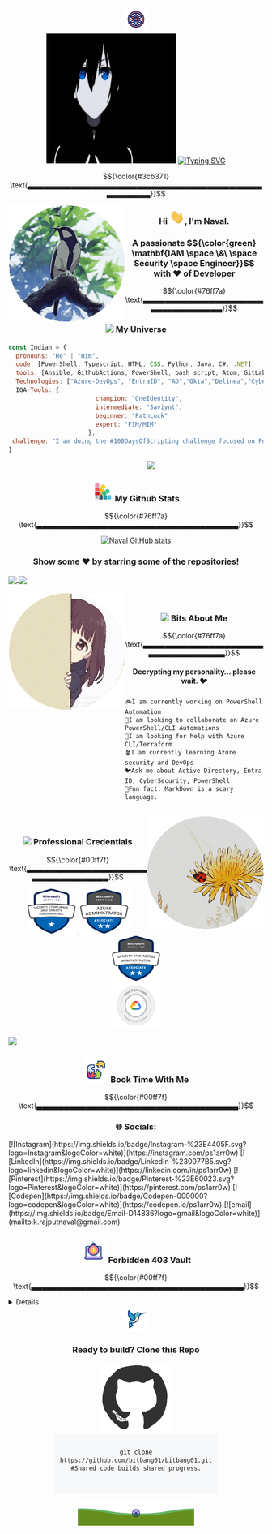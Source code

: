 <div align="center">
<img src="https://github.com/bitbang01/bitbang01/blob/main/resources/DharmaAboveAll.gif" width="50px"><br>
  <img src="https://github.com/bitbang01/bitbang01/blob/main/resources/anime-top.webp" width="256px" height="256px"/>
  <a href="https://git.io/typing-svg">
    <img src="https://readme-typing-svg.herokuapp.com?font=Fira+Code&weight=800&size=18&duration=2500&pause=1000&color=3cb371&center=true&vCenter=true&width=800&height=200&lines=%F0%9F%8D%81+Hello%2C+World!+I%E2%80%99m+Naval+.;%F0%9F%90%8D+Identity+%26+Access+Expert%3A+Automation%2C+Scripting+Team%2C+SOC%2C+Governance.;%F0%9F%9B%A1%EF%B8%8F+Apps+%26+Identity+Security+%7C+MS+Entra+ID+%7C+Delinea+%26+CyberArk+PAM.;%F0%9F%8C%8D+Open-source+Contributor+%7C+%2B20%E2%AD%90+Repos+on+GitHub." alt="Typing SVG" />
  </a>
</div>
<!--hr style="width:50%; border:1px solid #ccc;"-->

$${\color{#3cb371} \text{▃▃▃▃▃▃▃▃▃▃▃▃▃▃▃▃▃▃▃▃▃▃▃▃▃▃▃▃▃▃▃▃▃▃▃▃▃▃▃▃▃▃▃▃▃▃▃▃▃▃▃}}$$

<img align='left' src="https://github.com/bitbang01/bitbang01/blob/main/resources/RainBirds.gif" width="230">
<!--img align='right' src="https://media.giphy.com/media/ieyl9zmCjO4b4t6qoY/giphy.gif" width="230"-->
<div align="center">
<h3> Hi <img src="https://github.com/bitbang01/bitbang01/blob/main/resources/Wave2Mee.gif" width="30px">, I'm Naval. </h3><h3>A passionate $${\color{green} \mathbf{IAM \space \&\ \space Security \space Engineer}}$$ with ❤️ of Developer</h3>
</div>

$${\color{#76ff7a} \text{▃▃▃▃▃▃▃▃▃▃▃▃▃▃▃▃▃▃▃▃▃▃▃▃▃▃▃▃▃▃▃▃▃▃▃}}$$


<div align='center'><h3><img src="https://github.com/bitbang01/bitbang01/blob/main/resources/travelW.gif" width="55"> My Universe</h3></div>  

```javascript
const Indian = {
  pronouns: "He" | "Him",
  code: [PowerShell, Typescript, HTML, CSS, Python, Java, C#, .NET],
  tools: [Ansible, GithubActions, PowerShell, bash_script, Atom, GitLab, Docker],
  Technologies: ["Azure-DevOps", "EntraID", "AD","Okta","Delinea","CyberArk","VDI","MSDefender","Sentinel"],
  IGA-Tools: {
                        champion: "OneIdentity",
                        intermediate: "Saviynt",
                        beginner: "PathLock"
                        expert: "FIM/MIM"
                      },
 challenge: "I am doing the #100DaysOfScripting challenge focused on PowerShell and Automation"
}
```


<img align='right' src="https://github.com/bitbang01/bitbang01/blob/main/resources/RainFish.gif" width="230">
<br>
<div align='center'><h3><img src="https://github.com/bitbang01/bitbang01/blob/main/resources/GitStats.gif" width="40"> My Github Stats</h3></div>

$${\color{#76ff7a} \text{▃▃▃▃▃▃▃▃▃▃▃▃▃▃▃▃▃▃▃▃▃▃▃▃▃▃▃▃▃▃▃▃▃▃▃▃▃}}$$


<!--hide_rank=true&rank_icon=github, percentile or default-->
<div align="center">

[![Naval GitHub stats](https://github-readme-stats.vercel.app/api?username=bitbang01&hide=issues,contribs&show=prs_merged,prs_merged_percentage&show_icons=true&commits_year=2025&theme=radical&rank_icon=github)](https://github.com/bitbang01/github-readme-stats)


<h3>Show some ❤️ by starring some of the repositories!</h3>
</div>

<a href="https://github.com/bitbang01/Script_Powershell" target="_blank">
  <img align="center" src="https://github-readme-stats.vercel.app/api/pin/?username=bitbang01&repo=Script_Powershell&theme=dracula&show_owner=true" />
</a>
<a href="https://github.com/bitbang01/bitbang01" target="_blank">
 <img align="center" src="https://github-readme-stats.vercel.app/api/pin/?username=bitbang01&repo=bitbang01&theme=dracula&show_owner=true" />
</a>

<!--layout=normal & compact & donut & donut-vertical & pie-->

<!--Hiding for using in another section
[![Top Langs](https://github-readme-stats.vercel.app/api/top-langs/?username=bitbang01&hide=HTML&layout=donut-vertical&card_width=300&custom_title=Corporate%20Coeffee%20Code&hide_progress=true)](https://github.com/bitbang01/github-readme-stats)-->

<br>
<br>

<img align='left' src="https://github.com/bitbang01/bitbang01/blob/main/resources/BehindTheFireWall.gif" width="230">
<br>
<div align='center'><h3><img src="https://github.com/bitbang01/bitbang01/blob/main/resources/LotusFlower.gif" width="50"> Bits About Me</h3></div>

$${\color{#76ff7a} \text{▃▃▃▃▃▃▃▃▃▃▃▃▃▃▃▃▃▃▃▃▃▃▃▃▃▃▃▃▃▃▃▃▃▃▃▃}}$$

<h4 align="center">Decrypting my personality… please wait. 🐦</h4>

```text
🚲I am currently working on PowerShell Automation
🫡I am looking to collaborate on Azure PowerShell/CLI Automations
🤗I am looking for help with Azure CLI/Terraform
🪴I am currently learning Azure security and DevOps
🐦Ask me about Active Directory, Entra ID, CyberSecurity, PowerShell
🍬Fun fact: MarkDown is a scary language.
```
<!--
[![GitHub Streak](https://nirzak-streak-stats.vercel.app?user=bitbang01&theme=vue-dark&mode=weekly&exclude_days=Tue%2CWed%2CThu)](https://git.io/streak-stats)
-->


<br>
<!-- test2
<div align='center'><h3><img src="https://github.com/bitbang01/bitbang01/blob/main/resources/Cert.gif" width="50"> Professional Credentials</h3></div>

<img align='right' src="https://github.com/bitbang01/bitbang01/blob/main/resources/Mahakaal.gif" width="230">
<br>
<div align='center'><h3><img src="https://github.com/bitbang01/bitbang01/blob/main/resources/Cert.gif" width="50"> Professional Credentials</h3></div>
-->
<img align='right' src="https://github.com/bitbang01/bitbang01/blob/main/resources/FlowerOfWill.gif" width="230">
<br>
<div align='center'><h3><img src="https://github.com/bitbang01/bitbang01/blob/main/resources/Cert.gif" width="50"> Professional Credentials</h3></div>

$${\color{#00ff7f} \text{▃▃▃▃▃▃▃▃▃▃▃▃▃▃▃▃▃▃▃▃▃▃▃▃▃▃▃▃▃▃▃▃▃▃▃▃}}$$

<p align="center">
        <a href="https://learn.microsoft.com/api/credentials/share/en-us/ps1arr0w/C77318FE6D087815?sharingId=B38676EF2E2B6815">
        <img src="https://github.com/bitbang01/bitbang01/blob/main/resources/SC-900-Cert.png" width="100" height="90" alt="Security Fundamentals" />
        </a>
        <a href="https://learn.microsoft.com/api/credentials/share/en-us/ps1arr0w/80A7A348D6A0C655?sharingId=B38676EF2E2B6815">
        <img src="https://github.com/bitbang01/bitbang01/blob/main/resources/Az104-Cert.png" width="100" height="90" alt="Azure Administrator" />
        </a>
        <a href="https://learn.microsoft.com/api/credentials/share/en-us/ps1arr0w/412B01227A43AFFA?sharingId">
        <img src="https://github.com/bitbang01/bitbang01/blob/main/resources/SC-300-Cert.png" width="100" height="90" alt="IAM Administrator" />
        </a>
        <br>
        <a href="https://drive.google.com/file/d/1hShsNQkIs_jkc528IdExIeUeJhnP7iew/view">
        <img src="https://github.com/bitbang01/bitbang01/blob/main/resources/G-Cloud.png" width="100" height="90" alt="Google Cloud Digital Leader" />
        </a>

</p>

<!--▁▁▁▁▁▁▁▁▁▁▁▁▁▁▁▁▁▁▁▁▁▁▁▁▁▁▁▁▁▁▁▁▃▃▃▃▃▃▃▃▃▃▃▃▃▃▃▃▃▃▃▃▃▃▃▃▃▃▃▃▃▃▃▃-->

<img align='left' src="https://github.com/bitbang01/bitbang01/blob/main/resources/SunRiseDream.gif" width="230">
<br>
<div align='center'><h3><img src="https://github.com/bitbang01/bitbang01/blob/main/resources/PiecesOfPeace.gif" width="50"> Book Time With Me </h3>

$${\color{#00ff7f} \text{▃▃▃▃▃▃▃▃▃▃▃▃▃▃▃▃▃▃▃▃▃▃▃▃▃▃▃▃▃▃▃▃▃▃▃▃▃}}$$
</div>

<div align='center'><h3> 🌐 Socials: </h3> </div>
[![Instagram](https://img.shields.io/badge/Instagram-%23E4405F.svg?logo=Instagram&logoColor=white)](https://instagram.com/ps1arr0w)
[![LinkedIn](https://img.shields.io/badge/LinkedIn-%230077B5.svg?logo=linkedin&logoColor=white)](https://linkedin.com/in/ps1arr0w) [![Pinterest](https://img.shields.io/badge/Pinterest-%23E60023.svg?logo=Pinterest&logoColor=white)](https://pinterest.com/ps1arr0w)
[![Codepen](https://img.shields.io/badge/Codepen-000000?logo=codepen&logoColor=white)](https://codepen.io/ps1arr0w)
[![email](https://img.shields.io/badge/Email-D14836?logo=gmail&logoColor=white)](mailto:k.rajputnaval@gmail.com)


<div align='center'><h3><img src="https://github.com/bitbang01/bitbang01/blob/main/resources/MadSkull.gif" width="50"> Forbidden 403 Vault </h3>

$${\color{#00ff7f} \text{▃▃▃▃▃▃▃▃▃▃▃▃▃▃▃▃▃▃▃▃▃▃▃▃▃▃▃▃▃▃▃▃▃▃▃▃▃▃▃}}$$
</div>

<details>
<img align='right' src="https://github.com/bitbang01/bitbang01/blob/main/resources/YamunasWater.gif" width="230">
<br>
<div align='center'><h3><img src="https://github.com/bitbang01/bitbang01/blob/main/resources/APWBDsBird.gif" width="50"> Horcrux Unlocked </h3>

$${\color{#00ff7f} \text{▃▃▃▃▃▃▃▃▃▃▃▃▃▃▃▃▃▃▃▃▃▃▃▃▃▃▃▃▃▃▃▃▃▃▃▃▃▃▃}}$$
</div>
<table align="center">
  <tr>
  <td rowspan="3" style="padding:10px;">
      <div align="center">
      <p><strong>Drawing</strong></p>
      <img src="https://github.com/bitbang01/bitbang01/blob/main/resources/Drawing.jpg" width="300" alt="Drawing M Way"/>
      </div>      
    </td>
    <td style="padding:10px;">
     <div align="center">
      <img src="https://github.com/bitbang01/bitbang01/blob/main/resources/CocoPie.gif" width="140" height="120" alt="Codesign"/>
      <p><strong>Design N Code</strong></p>
    </div>
    </td>
    <td style="padding:10px;">
    <div align="center">
      <img src="https://github.com/bitbang01/bitbang01/blob/main/resources/TeachLearn.gif" width="140" height="120" alt="Teaching"/>
      <p><strong>Teaching N Learn</strong></p>
    </div>
    </td>
  </tr>
  <tr>
     <td style="padding:10px;">
     <div align="center">
      <img src="https://github.com/bitbang01/bitbang01/blob/main/resources/QuestThinkPlan.webp" width="140" alt="QuestThinkPlan"/>
      <p><strong>Quest Think Plan</strong></p>
    </div>
    </td>
    <td style="padding:10px;">
    <div align="center">
      <img src="https://github.com/bitbang01/bitbang01/blob/main/resources/MoonGazing.webp" width="140" alt="Moon Gazing"/>
      <p><strong>Moon Gazing</strong></p>
      </div>
    </td>
  </tr>
  <tr>
    <td style="padding:10px;">
    <div align="center">
      <img src="https://github.com/bitbang01/bitbang01/blob/main/resources/KillingInnocense.gif" width="140" alt="Discover Peace"/>
      <p><strong>Discover Peace</strong></p>
      </div>
    </td>
    <td style="padding:10px;">
      <div align="center">
      <img src="https://github.com/bitbang01/bitbang01/blob/main/resources/Gaming.gif" width="140" alt="Gaming"/>
      <p><strong>Gaming</strong></p>
      </div>
    </td>
  </tr>
  </table>

<div align="center">
<br>
</a>
<a href="https://git.io/streak-stats" target="_blank">
 <img src="https://nirzak-streak-stats.vercel.app?user=bitbang01&theme=vue-dark&mode=weekly&exclude_days=Tue%2CWed%2CThu" />
</a>
</div>
<br>

<div align="center">
  <img src="https://profile-readme-generator.com/assets/snake.svg" alt="Snake animation" />
</div>
<br>
<div align='center'>
$${\color{#00ff7f} \text{▃▃▃▃▃▃▃▃▃▃▃▃▃▃▃▃▃▃▃▃▃▃▃▃▃▃▃▃▃▃▃▃▃▃▃▃▃▃▃}}$$
</div>

</details>

<div align='center'><img src="https://github.com/bitbang01/bitbang01/blob/main/resources/hummingbird.gif" width="50"><h3> Ready to build? Clone this Repo </h3>
</div>

<div align="center">
<img src="https://github.com/bitbang01/bitbang01/blob/main/resources/github.webp" width="140" alt="CopymCode"/>
<pre style="font-size:14px; width:60%; margin:auto; background:#f6f8fa; padding:10px; border-radius:6px;">
<code>
git clone https://github.com/bitbang01/bitbang01.git
#Shared code builds shared progress.
</code>
  </pre>
</div>

<p align="center">
        <img src="https://github.com/bitbang01/bitbang01/blob/main/resources/Freedom.svg" alt="Love my India" />
</p>
